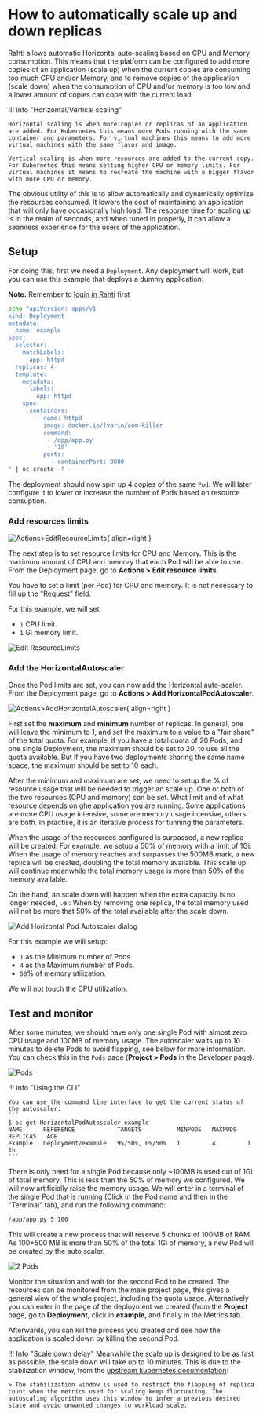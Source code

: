 # How to automatically scale up and down replicas

Rahti allows automatic Horizontal auto-scaling based on CPU and Memory consumption. This means that the platform can be configured to add more copies of an application (scale up) when the current copies are consuming too much CPU and/or Memory, and to remove copies of the application (scale down) when the consumption of CPU and/or memory is too low and a lower amount of copies can cope with the current load. 

!!! info "Horizontal/Vertical scaling"

    Horizontal scaling is when more copies or replicas of an application are added. For Kubernetes this means more Pods running with the same container and parameters. For virtual machines this means to add more virtual machines with the same flavor and image.

    Vertical scaling is when more resources are added to the current copy. For Kubernetes this means setting higher CPU or memory limits. For virtual machines it means to recreate the machine with a bigger flavor with more CPU or memory.

The obvious utility of this is to allow automatically and dynamically optimize the resources consumed. It lowers the cost of maintaining an application that will only have occasionally high load. The response time for scaling up is in the realm of seconds, and when tuned in properly, it can allow a seamless experience for the users of the application. 

## Setup

For doing this, first we need a `Deployment`. Any deployment will work, but you can use this example that deploys a dummy application: 

**Note:** Remember to [login in Rahti](../../cloud/rahti/usage/cli.md#how-to-login-with-oc) first

```sh
echo "apiVersion: apps/v1
kind: Deployment
metadata:
  name: example
spec:
  selector:
    matchLabels:
      app: httpd
  replicas: 4
  template:
    metadata:
      labels:
        app: httpd
    spec:
      containers:
        - name: httpd
          image: docker.io/lvarin/oom-killer
          command:
           - /app/app.py
           - '10'
          ports:
            - containerPort: 8080
" | oc create -f -
```

The deployment should now spin up 4 copies of the same `Pod`. We will later configure it to lower or increase the number of Pods based on resource consuption.

### Add resources limits

![Actions>EditResourceLimits](../../cloud/img/editResourceLimits.png){ align=right }

The next step is to set resource limits for CPU and Memory. This is the maximum amount of CPU and memory that each Pod will be able to use. From the Deployment page, go to **Actions > Edit resource limits**

You have to set a limit (per Pod) for CPU and memory. It is not necessary to fill up the "Request" field.


For this example, we will set:

* `1` CPU limit.
* `1` Gi memory limit.

![Edit ResourceLimits](../../cloud/img/editResourceLimitsDialog.png)

### Add the HorizontalAutoscaler

Once the Pod limits are set, you can now add the Horizontal auto-scaler. From the Deployment page, go to **Actions > Add HorizontalPodAutoscaler**.

![Actions>AddHorizontalAutoscaler](../../cloud/img/addHorizontalAutoscaler.png){ align=right }

First set the **maximum** and **minimum** number of replicas. In general, one will leave the minimum to 1, and set the maximum to a value to a "fair share" of the total quota. For example, if you have a total quota of 20 Pods, and one single Deployment, the maximum should be set to 20, to use all the quota available. But if you have two deployments sharing the same name space, the maximum should be set to 10 each.

After the minimum and maximum are set, we need to setup the % of resource usage that will be needed to trigger an scale up. One or both of the two resources (CPU and memory) can be set. What limit and of what resource depends on ghe application you are running. Some applications are more CPU usage intensive, some are memory usage intensive, others are both. In practise, it is an iterative process for tunning the parameters. 

When the usage of the resources configured is surpassed, a new replica will be created. For example, we setup a 50% of memory with a limit of 1Gi. When the usage of memory reaches and surpasses the 500MB mark, a new replica will be created, doubling the total memory available. This scale up will continue meanwhile the total memory usage is more than 50% of the memory available.

On the hand, an scale down will happen when the extra capacity is no longer needed, i.e.: When by removing one replica, the total memory used will not be more that 50% of the total available after the scale down.

![Add Horizontal Pod Autoscaler dialog](../../cloud/img/addHorizontalPodAutoscalerDialog.png)

For this example we will setup:

* `1` as the Minimum number of Pods.
* `4` as the Maximum number of Pods.
* `50`% of memory utilization.

We will not touch the CPU utilization. 

## Test and monitor

After some minutes, we should have only one single Pod with almost zero CPU usage and 100MB of memory usage. The autoscaler waits up to 10 minutes to delete Pods to avoid flapping, see below for more information. You can check this in the `Pods` page (**Project > Pods** in the Developer page).

![Pods](../../cloud/img/podsAutoscaler.png)

!!! info "Using the CLI"

    You can use the command line interface to get the current status of the autoscaler:
    ```
    $ oc get HorizontalPodAutoscaler example   
    NAME      REFERENCE            TARGETS          MINPODS   MAXPODS   REPLICAS   AGE
    example   Deployment/example   9%/50%, 0%/50%   1         4         1          1h
    ```

There is only need for a single Pod because only ~100MB is used out of 1Gi of total memory. This is less than the 50% of memory we configured. We will now artificially raise the memory usage. We will enter in a terminal of the single Pod that is running (Click in the Pod name and then in the "Terminal" tab), and run the following command:

```sh
/app/app.py 5 100
```

This will create a new process that will reserve 5 chunks of 100MB of RAM. As 100+500 MB is more than 50% of the total 1Gi of memory, a new Pod will be created by the auto scaler. 

![2 Pods](../../cloud/img/pods2Autoscaler.png)

Monitor the situation and wait for the second Pod to be created. The resources can be monitored from the main project page, this gives a general view of the whole project, including the quota usage. Alternatively you can enter in the page of the deployment we created (from the **Project** page, go to **Deployment**, click in **example**, and finally in the Metrics tab. 

Afterwards, you can kill the process you created and see how the application is scaled down by killing the second Pod.

!!! Info "Scale down delay"
    Meanwhile the scale up is designed to be as fast as possible, the scale down will take up to 10 minutes. This is due to the stabilization window, from the [upstream kubernetes documentation](https://kubernetes.io/docs/tasks/run-application/horizontal-pod-autoscale/#stabilization-wind):

    > The stabilization window is used to restrict the flapping of replica count when the metrics used for scaling keep fluctuating. The autoscaling algorithm uses this window to infer a previous desired state and avoid unwanted changes to workload scale.

